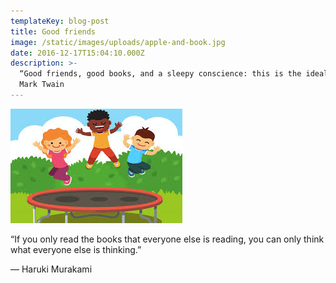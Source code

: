 ```yaml
---
templateKey: blog-post
title: Good friends
image: /static/images/uploads/apple-and-book.jpg
date: 2016-12-17T15:04:10.000Z
description: >-
  “Good friends, good books, and a sleepy conscience: this is the ideal life.” ―
  Mark Twain
---
```

![kids having fun](/static/images/uploads/fun.jpeg)



“If you only read the books that everyone else is reading, you can only think what everyone else is thinking.” 

― Haruki Murakami
